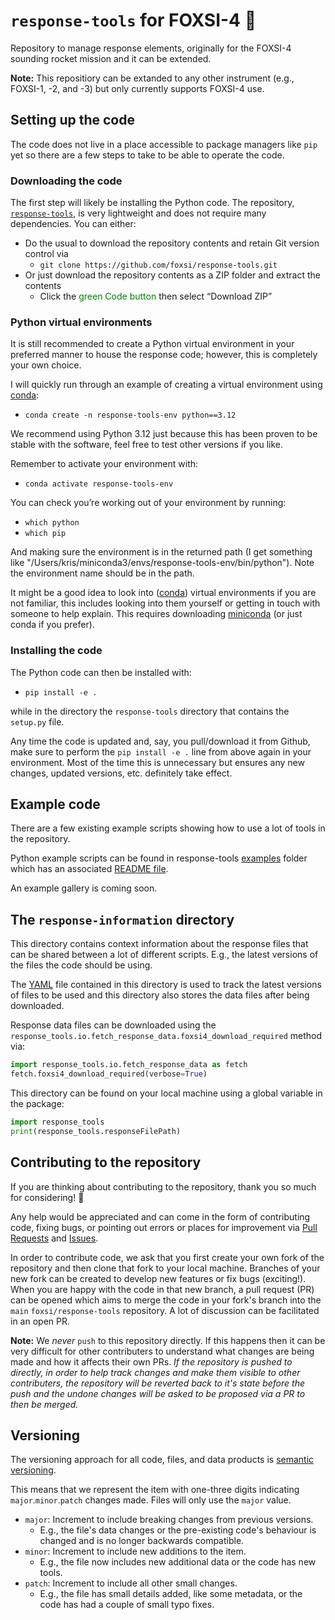 # `response-tools` for FOXSI-4 <span>&#129418;</span>

Repository to manage response elements, originally for the FOXSI-4 sounding rocket mission and it can be extended.

**Note:** This repositiory can be extanded to any other instrument (e.g., FOXSI-1, -2, and -3) but only currently supports FOXSI-4 use.

## Setting up the code

The code does not live in a place accessible to package managers like `pip` yet so there are a few steps to take to be able to operate the code.

### Downloading the code

The first step will likely be installing the Python code. The repository, [`response-tools`](https://github.com/foxsi/response-tools), is very lightweight and does not require many dependencies. You can either:

- Do the usual to download the repository contents and retain Git version control via
  - `git clone https://github.com/foxsi/response-tools.git`
- Or just download the repository contents as a ZIP folder and extract the contents
  - Click the <span style="color:green">green Code button</span> then select “Download ZIP”

### Python virtual environments

It is still recommended to create a Python virtual environment in your preferred manner to house the response code; however, this is completely your own choice.

I will quickly run through an example of creating a virtual environment using [conda](https://docs.conda.io/projects/conda/en/stable/index.html):

- `conda create -n response-tools-env python==3.12`

We recommend using Python 3.12 just because this has been proven to be stable with the software, feel free to test other versions if you like.

Remember to activate your environment with:

- `conda activate response-tools-env`

You can check you’re working out of your environment by running:

- `which python`
- `which pip`
  
And making sure the environment is in the returned path (I get something like "/Users/kris/miniconda3/envs/response-tools-env/bin/python"). Note the environment name should be in the path.

It might be a good idea to look into ([conda](https://conda.io/projects/conda/en/latest/user-guide/tasks/manage-environments.html)) virtual environments if you are not familiar, this includes looking into them yourself or getting in touch with someone to help explain. This requires downloading [miniconda](https://docs.anaconda.com/miniconda/install/#quick-command-line-install) (or just conda if you prefer).

### Installing the code

The Python code can then be installed with:

- `pip install -e .`

while in the directory the `response-tools` directory that contains the `setup.py` file.

Any time the code is updated and, say, you pull/download it from Github, make sure to perform the `pip install -e .` line from above again in your environment. Most of the time this is unnecessary but ensures any new changes, updated versions, etc. definitely take effect.

## Example code

There are a few existing example scripts showing how to use a lot of tools in the repository.

Python example scripts can be found in response-tools [examples](https://github.com/foxsi/response-tools/tree/main/examples) folder which has an associated [README file](https://github.com/foxsi/response-tools/blob/main/examples/README.md).

An example gallery is coming soon.

## The `response-information` directory

This directory contains context information about the response files that can be shared between a lot of different scripts. E.g., the latest versions of the files the code should be using.

The [YAML](https://github.com/foxsi/response-tools/tree/main/response_tools/response-information) file contained in this directory is used to track the latest versions of files to be used and this directory also stores the data files after being downloaded.

Response data files can be downloaded using the `response_tools.io.fetch_response_data.foxsi4_download_required` method via:

```python
import response_tools.io.fetch_response_data as fetch
fetch.foxsi4_download_required(verbose=True) 
```

This directory can be found on your local machine using a global variable in the package:

```python
import response_tools
print(response_tools.responseFilePath)
```

## Contributing to the repository

If you are thinking about contributing to the repository, thank you so much for considering! <span>&#127881;</span>

Any help would be appreciated and can come in the form of contributing code, fixing bugs, or pointing out errors or places for improvement via [Pull Requests](https://github.com/foxsi/response-tools/pulls) and [Issues](https://github.com/foxsi/response-tools/issues).

In order to contribute code, we ask that you first create your own fork of the repository and then clone that fork to your local machine. Branches of your new fork can be created to develop new features or fix bugs (exciting!). When you are happy with the code in that new branch, a pull request (PR) can be opened which aims to merge the code in your fork's branch into the `main` `foxsi/response-tools` repository. A lot of discussion can be facilitated in an open PR.

**Note:** We _never_ `push` to this repository directly. If this happens then it can be very difficult for other contributers to understand what changes are being made and how it affects their own PRs. _If the repository is pushed to directly, in order to help track changes and make them visible to other contributers, the repository will be reverted back to it's state before the push and the undone changes will be asked to be proposed via a PR to then be merged._

## Versioning

The versioning approach for all code, files, and data products is [semantic versioning](https://en.wikipedia.org/wiki/Software_versioning#Semantic_versioning).

This means that we represent the item with one-three digits indicating `major`.`minor`.`patch` changes made. Files will only use the `major` value.

- `major`: Increment to include breaking changes from previous versions.
  - E.g., the file's data changes or the pre-existing code's behaviour is changed and is no longer backwards compatible.
- `minor`: Increment to include new additions to the item.
  - E.g., the file now includes new additional data or the code has new tools.
- `patch`: Increment to include all other small changes.
  - E.g., the file has small details added, like some metadata, or the code has had a couple of small typo fixes.
